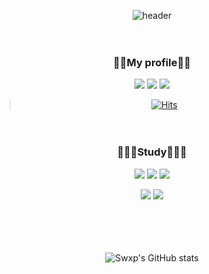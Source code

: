 <div align="center">

![header](https://capsule-render.vercel.app/api?type=Soft&color=ffffff&height=200&section=header&text=Swxp%20Github&fontColor=2f80ed&fontSize=60&fontAlignY=50&desc=Hello,world!&descSize=25&descAlign=63&descAlignY=65)


ㅤ

### 🙋🏿My profile🙋🏿

<img src="https://img.shields.io/badge/Discord-FFFFFF?style=flat&logo=Discord&logoColor=00000"/> <img src="https://img.shields.io/badge/Instagram-FFFFFF?style=flat&logo=Instagram&logoColor=00000"/> <img src="https://img.shields.io/badge/Github-FFFFFF?style=flat&logo=Github&logoColor=000000"/>

>[![Hits](https://hits.seeyoufarm.com/api/count/incr/badge.svg?url=https%3A%2F%2Fgithub.com%2FSwxp714&count_bg=%232F80ED&title_bg=%23000000&icon=github.svg&icon_color=%23FFFFFF&title=hits&edge_flat=false)](https://hits.seeyoufarm.com)

ㅤ

### 🧑🏿‍💻Study🧑🏿‍💻

<img src="https://img.shields.io/badge/Visual Studio-FFFFFF?style=flat&logo=Visual Studio&logoColor=5C2D91"/>
<img src="https://img.shields.io/badge/Visual Studio Code-FFFFFF?style=flat&logo=Visual Studio Code&logoColor=007ACC"/>
<img src="https://img.shields.io/badge/C-FFFFFF?style=flat&logo=C&logoColor=A8B9CC"/>

>
<img src="https://img.shields.io/badge/C sharp-FFFFFF?style=flat&logo=Csharp&logoColor=239120"/>
<img src="https://img.shields.io/badge/Unity-FFFFFF?style=flat&logo=Unity&logoColor=000000"/>

ㅤㅤ

ㅤ

![Swxp's GitHub stats](https://github-readme-stats.vercel.app/api?username=Swxp714&show_icons=true&bg_color=00000000&text_color=FFFFFF)